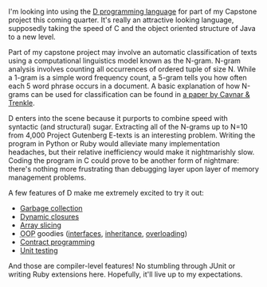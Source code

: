 I'm looking into using the <a href="http://www.digitalmars.com/d/">D programming language</a> for part of my Capstone project this coming quarter.  It's really an attractive looking language, supposedly taking the speed of C and the object oriented structure of Java to a new level.

Part of my capstone project may involve an automatic classification of texts using a computational linguistics model known as the N-gram.  N-gram analysis involves counting all occurrences of ordered tuple of size N.  While a 1-gram is  a simple word frequency count, a 5-gram tells you how often each 5 word phrase occurs in a document.  A basic explanation of how N-grams can be used for classification can be found in <a href="http://citeseer.ist.psu.edu/68861.html">a paper by Cavnar & Trenkle</a>.

D enters into the scene because it purports to combine speed with syntactic (and structural) sugar.  Extracting all of the N-grams up to N=10 from 4,000 Project Gutenberg E-texts is an interesting problem.  Writing the program in Python or Ruby would alleviate many implementation headaches, but their relative inefficiency would make it nightmarishly slow.  Coding the program in C could prove to be another form of nightmare: there's nothing more frustrating than debugging layer upon layer of memory management problems.

A few features of D make me extremely excited to try it out:
<ul>
	<li><a href="http://en.wikipedia.org/wiki/Garbage_collection_%28computer_science%29">Garbage collection</a></li>
	<li><a href="http://en.wikipedia.org/wiki/Closure_%28computer_science%29">Dynamic closures</a></li>
	<li><a href="http://en.wikipedia.org/wiki/Array_slicing">Array slicing</a></li>
	<li><acronym title="Object Oriented Programming">OOP</acronym> goodies (<a href="http://en.wikipedia.org/wiki/Interface_%28computer_science%29">interfaces</a>, <a href="http://en.wikipedia.org/wiki/Inheritance_%28computer_science%29">inheritance</a>, <a href="http://en.wikipedia.org/wiki/Method_overloading">overloading</a>)</li>
	<li><a href="http://en.wikipedia.org/wiki/Programming_by_contract">Contract programming</a></li>
	<li><a href="http://en.wikipedia.org/wiki/Unit_testing">Unit testing</a></li>
</ul>
And those are compiler-level features!  No stumbling through JUnit or writing Ruby extensions here.  Hopefully, it'll live up to my expectations.